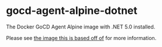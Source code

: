# gocd-agent-alpine-dotnet
The Docker GoCD Agent Alpine image with .NET 5.0 installed.

Please see [the image this is based off of](https://github.com/gocd/docker-gocd-agent-alpine-3.12 "the image this is based off of") for more information.